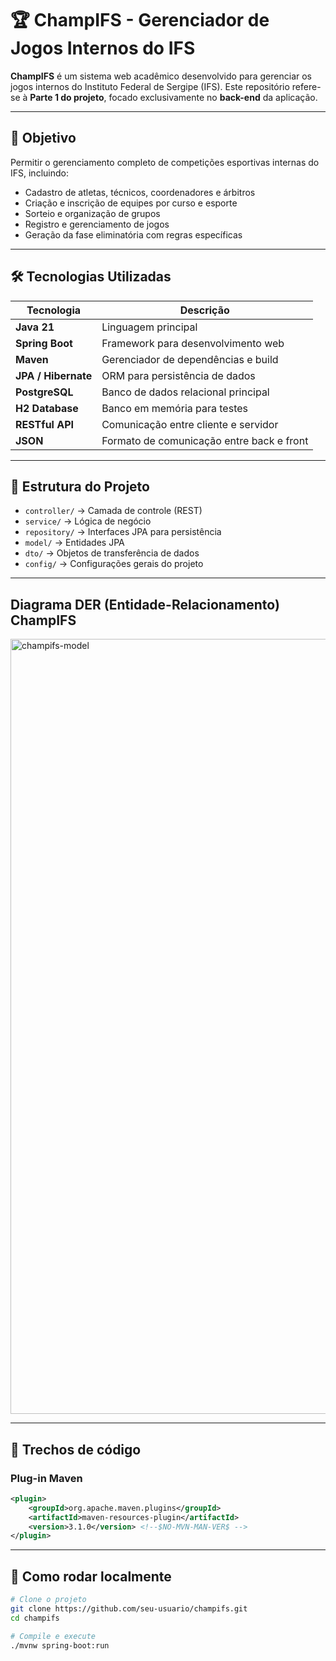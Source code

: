 # 🏆 ChampIFS - Gerenciador de Jogos Internos do IFS

**ChampIFS** é um sistema web acadêmico desenvolvido para gerenciar os jogos internos do Instituto Federal de Sergipe (IFS). Este repositório refere-se à **Parte 1 do projeto**, focado exclusivamente no **back-end** da aplicação.

---

## 🎯 Objetivo

Permitir o gerenciamento completo de competições esportivas internas do IFS, incluindo:
- Cadastro de atletas, técnicos, coordenadores e árbitros
- Criação e inscrição de equipes por curso e esporte
- Sorteio e organização de grupos
- Registro e gerenciamento de jogos
- Geração da fase eliminatória com regras específicas

---

## 🛠️ Tecnologias Utilizadas

| Tecnologia        | Descrição                                      |
|-------------------|-----------------------------------------------|
| **Java 21**       | Linguagem principal                           |
| **Spring Boot**   | Framework para desenvolvimento web            |
| **Maven**         | Gerenciador de dependências e build           |
| **JPA / Hibernate** | ORM para persistência de dados              |
| **PostgreSQL**    | Banco de dados relacional principal           |
| **H2 Database**   | Banco em memória para testes                  |
| **RESTful API**   | Comunicação entre cliente e servidor          |
| **JSON**          | Formato de comunicação entre back e front     |

---

## 📁 Estrutura do Projeto

- `controller/` → Camada de controle (REST)
- `service/` → Lógica de negócio
- `repository/` → Interfaces JPA para persistência
- `model/` → Entidades JPA
- `dto/` → Objetos de transferência de dados
- `config/` → Configurações gerais do projeto

---

## Diagrama DER (Entidade-Relacionamento) ChampIFS

<img width="1753" height="1240" alt="champifs-model" src="https://github.com/user-attachments/assets/0ebc8bd1-ae1f-4c3d-9005-bf4bb9593292" />

---

## 📄 Trechos de código

### Plug-in Maven

```xml
<plugin>
	<groupId>org.apache.maven.plugins</groupId>
	<artifactId>maven-resources-plugin</artifactId>
	<version>3.1.0</version> <!--$NO-MVN-MAN-VER$ -->
</plugin>
```

---


## 🚀 Como rodar localmente

```bash
# Clone o projeto
git clone https://github.com/seu-usuario/champifs.git
cd champifs

# Compile e execute
./mvnw spring-boot:run
```

